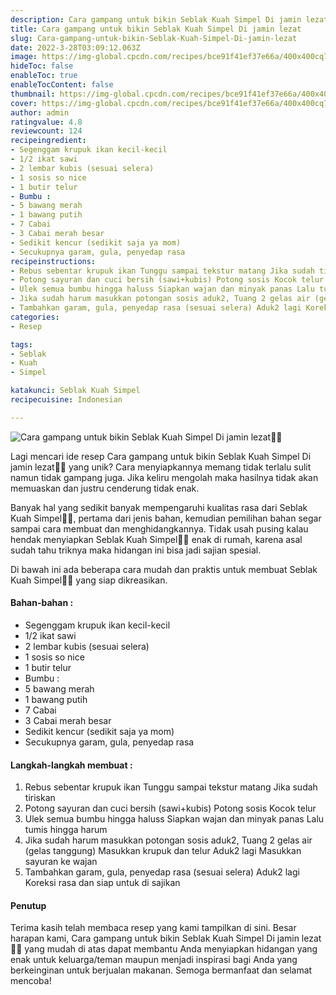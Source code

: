 ```yaml
---
description: Cara gampang untuk bikin Seblak Kuah Simpel Di jamin lezat"
title: Cara gampang untuk bikin Seblak Kuah Simpel Di jamin lezat
slug: Cara-gampang-untuk-bikin-Seblak-Kuah-Simpel-Di-jamin-lezat
date: 2022-3-28T03:09:12.063Z
image: https://img-global.cpcdn.com/recipes/bce91f41ef37e66a/400x400cq70/photo.jpg
hideToc: false
enableToc: true
enableTocContent: false
thumbnail: https://img-global.cpcdn.com/recipes/bce91f41ef37e66a/400x400cq70/photo.jpg
cover: https://img-global.cpcdn.com/recipes/bce91f41ef37e66a/400x400cq70/photo.jpg
author: admin
ratingvalue: 4.8
reviewcount: 124
recipeingredient:
- Segenggam krupuk ikan kecil-kecil
- 1/2 ikat sawi
- 2 lembar kubis (sesuai selera)
- 1 sosis so nice
- 1 butir telur
- Bumbu :
- 5 bawang merah
- 1 bawang putih
- 7 Cabai
- 3 Cabai merah besar
- Sedikit kencur (sedikit saja ya mom)
- Secukupnya garam, gula, penyedap rasa
recipeinstructions:
- Rebus sebentar krupuk ikan Tunggu sampai tekstur matang Jika sudah tiriskan
- Potong sayuran dan cuci bersih (sawi+kubis) Potong sosis Kocok telur
- Ulek semua bumbu hingga haluss Siapkan wajan dan minyak panas Lalu tumis hingga harum
- Jika sudah harum masukkan potongan sosis aduk2, Tuang 2 gelas air (gelas tanggung) Masukkan krupuk dan telur Aduk2 lagi Masukkan sayuran ke wajan
- Tambahkan garam, gula, penyedap rasa (sesuai selera) Aduk2 lagi Koreksi rasa dan siap untuk di sajikan
categories:
- Resep

tags:
- Seblak
- Kuah
- Simpel

katakunci: Seblak Kuah Simpel
recipecuisine: Indonesian

---
```


![Cara gampang untuk bikin Seblak Kuah Simpel Di jamin lezat👩‍🍳](https://img-global.cpcdn.com/recipes/bce91f41ef37e66a/400x400cq70/photo.jpg)

Lagi mencari ide resep Cara gampang untuk bikin Seblak Kuah Simpel Di jamin lezat👩‍🍳 yang unik? Cara menyiapkannya memang tidak terlalu sulit namun tidak gampang juga. Jika keliru mengolah maka hasilnya tidak akan memuaskan dan justru cenderung tidak enak.

Banyak hal yang sedikit banyak mempengaruhi kualitas rasa dari Seblak Kuah Simpel👩‍🍳, pertama dari jenis bahan, kemudian pemilihan bahan segar sampai cara membuat dan menghidangkannya. Tidak usah pusing kalau hendak menyiapkan Seblak Kuah Simpel👩‍🍳 enak di rumah, karena asal sudah tahu triknya maka hidangan ini bisa jadi sajian spesial.

Di bawah ini ada beberapa cara mudah dan praktis untuk membuat Seblak Kuah Simpel👩‍🍳 yang siap dikreasikan.

<!--inarticleads1-->

#### Bahan-bahan :

- Segenggam krupuk ikan kecil-kecil
- 1/2 ikat sawi
- 2 lembar kubis (sesuai selera)
- 1 sosis so nice
- 1 butir telur
- Bumbu :
- 5 bawang merah
- 1 bawang putih
- 7 Cabai
- 3 Cabai merah besar
- Sedikit kencur (sedikit saja ya mom)
- Secukupnya garam, gula, penyedap rasa

<!--inarticleads2-->

#### Langkah-langkah membuat :

1. Rebus sebentar krupuk ikan Tunggu sampai tekstur matang Jika sudah tiriskan
1. Potong sayuran dan cuci bersih (sawi+kubis) Potong sosis Kocok telur
1. Ulek semua bumbu hingga haluss Siapkan wajan dan minyak panas Lalu tumis hingga harum
1. Jika sudah harum masukkan potongan sosis aduk2, Tuang 2 gelas air (gelas tanggung) Masukkan krupuk dan telur Aduk2 lagi Masukkan sayuran ke wajan
1. Tambahkan garam, gula, penyedap rasa (sesuai selera) Aduk2 lagi Koreksi rasa dan siap untuk di sajikan

#### Penutup

Terima kasih telah membaca resep yang kami tampilkan di sini. Besar harapan kami, Cara gampang untuk bikin Seblak Kuah Simpel Di jamin lezat👩‍🍳 yang mudah di atas dapat membantu Anda menyiapkan hidangan yang enak untuk keluarga/teman maupun menjadi inspirasi bagi Anda yang berkeinginan untuk berjualan makanan. Semoga bermanfaat dan selamat mencoba!